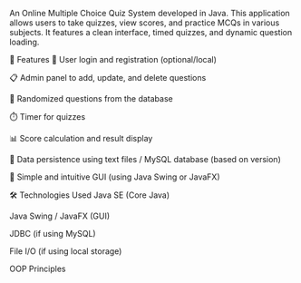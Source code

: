 An Online Multiple Choice Quiz System developed in Java. This application allows users to take quizzes, view scores, and practice MCQs in various subjects. It features a clean interface, timed quizzes, and dynamic question loading.

🚀 Features
🔐 User login and registration (optional/local)

📋 Admin panel to add, update, and delete questions

🧠 Randomized questions from the database

⏱️ Timer for quizzes

📊 Score calculation and result display

💾 Data persistence using text files / MySQL database (based on version)

🎨 Simple and intuitive GUI (using Java Swing or JavaFX)

🛠️ Technologies Used
Java SE (Core Java)

Java Swing / JavaFX (GUI)

JDBC (if using MySQL)

File I/O (if using local storage)

OOP Principles
